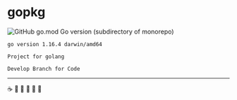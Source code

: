 # gopkg
![GitHub go.mod Go version (subdirectory of monorepo)](https://img.shields.io/github/go-mod/go-version/eric-jxl/Go?color=blue&label=go&logo=go)

``go version 1.16.4 darwin/amd64``

```Project for golang```
````
Develop Branch for Code
````

-----------------------
:coffee: :pizza: :basketball: :lemon: :apple: :orange:

